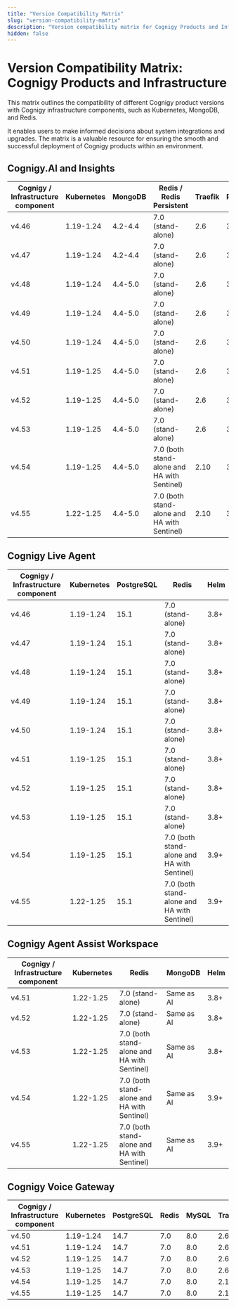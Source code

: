 ```yaml
---
title: "Version Compatibility Matrix"
slug: "version-compatibility-matrix"
description: "Version compatibility matrix for Cognigy Products and Infrastructure Components provides valuable insights and ensures seamless integration and upgrades for optimal performance."
hidden: false
---
```


# Version Compatibility Matrix: Cognigy Products and Infrastructure

This matrix outlines the compatibility of different Cognigy product versions with Cognigy infrastructure components,
such as Kubernetes, MongoDB, and Redis. 

It enables users to make informed decisions about system integrations and upgrades.
The matrix is a valuable resource
for ensuring the smooth and successful deployment of Cognigy products within an environment.

## Cognigy.AI and Insights

| Cognigy / Infrastructure component | Kubernetes | MongoDB | Redis / Redis Persistent                    | Traefik | RabbitMQ | Helm |
|------------------------------------|------------|---------|---------------------------------------------|---------|----------|------|
| v4.46                              | 1.19-1.24  | 4.2-4.4 | 7.0 (stand-alone)                           | 2.6     | 3.9      | 3.8+ |
| v4.47                              | 1.19-1.24  | 4.2-4.4 | 7.0 (stand-alone)                           | 2.6     | 3.9      | 3.8+ |
| v4.48                              | 1.19-1.24  | 4.4-5.0 | 7.0 (stand-alone)                           | 2.6     | 3.9      | 3.8+ |
| v4.49                              | 1.19-1.24  | 4.4-5.0 | 7.0 (stand-alone)                           | 2.6     | 3.9      | 3.8+ |
| v4.50                              | 1.19-1.24  | 4.4-5.0 | 7.0 (stand-alone)                           | 2.6     | 3.9      | 3.8+ |
| v4.51                              | 1.19-1.25  | 4.4-5.0 | 7.0 (stand-alone)                           | 2.6     | 3.9      | 3.8+ |
| v4.52                              | 1.19-1.25  | 4.4-5.0 | 7.0 (stand-alone)                           | 2.6     | 3.9      | 3.8+ |
| v4.53                              | 1.19-1.25  | 4.4-5.0 | 7.0 (stand-alone)                           | 2.6     | 3.9      | 3.8+ |
| v4.54                              | 1.19-1.25  | 4.4-5.0 | 7.0 (both stand-alone and HA with Sentinel) | 2.10    | 3.9      | 3.9+ |
| v4.55                              | 1.22-1.25  | 4.4-5.0 | 7.0 (both stand-alone and HA with Sentinel) | 2.10    | 3.9      | 3.9+ |


## Cognigy Live Agent

| Cognigy / Infrastructure component | Kubernetes | PostgreSQL | Redis                                       | Helm |
|------------------------------------|------------|------------|---------------------------------------------|------|
| v4.46                              | 1.19-1.24  | 15.1       | 7.0 (stand-alone)                           | 3.8+ |
| v4.47                              | 1.19-1.24  | 15.1       | 7.0 (stand-alone)                           | 3.8+ |
| v4.48                              | 1.19-1.24  | 15.1       | 7.0 (stand-alone)                           | 3.8+ |
| v4.49                              | 1.19-1.24  | 15.1       | 7.0 (stand-alone)                           | 3.8+ |
| v4.50                              | 1.19-1.24  | 15.1       | 7.0 (stand-alone)                           | 3.8+ |
| v4.51                              | 1.19-1.25  | 15.1       | 7.0 (stand-alone)                           | 3.8+ |
| v4.52                              | 1.19-1.25  | 15.1       | 7.0 (stand-alone)                           | 3.8+ |
| v4.53                              | 1.19-1.25  | 15.1       | 7.0 (stand-alone)                           | 3.8+ |
| v4.54                              | 1.19-1.25  | 15.1       | 7.0 (both stand-alone and HA with Sentinel) | 3.9+ |
| v4.55                              | 1.22-1.25  | 15.1       | 7.0 (both stand-alone and HA with Sentinel) | 3.9+ |

## Cognigy Agent Assist Workspace

| Cognigy / Infrastructure component | Kubernetes | Redis                                       | MongoDB    | Helm |
|------------------------------------|------------|---------------------------------------------|------------|------|
| v4.51                              | 1.22-1.25  | 7.0 (stand-alone)                           | Same as AI | 3.8+ |
| v4.52                              | 1.22-1.25  | 7.0 (stand-alone)                           | Same as AI | 3.8+ |
| v4.53                              | 1.22-1.25  | 7.0 (both stand-alone and HA with Sentinel) | Same as AI | 3.8+ |
| v4.54                              | 1.22-1.25  | 7.0 (both stand-alone and HA with Sentinel) | Same as AI | 3.9+ |
| v4.55                              | 1.22-1.25  | 7.0 (both stand-alone and HA with Sentinel) | Same as AI | 3.9+ |

## Cognigy Voice Gateway

| Cognigy / Infrastructure component | Kubernetes | PostgreSQL | Redis | MySQL | Traefik | InfluxDB | Helm |
|------------------------------------|------------|------------|-------|-------|---------|----------|------|
| v4.50                              | 1.19-1.24  | 14.7       | 7.0   | 8.0   | 2.6     | 1.8      | 3.8+ |
| v4.51                              | 1.19-1.24  | 14.7       | 7.0   | 8.0   | 2.6     | 1.8      | 3.8+ |
| v4.52                              | 1.19-1.25  | 14.7       | 7.0   | 8.0   | 2.6     | 1.8      | 3.8+ |
| v4.53                              | 1.19-1.25  | 14.7       | 7.0   | 8.0   | 2.6     | 1.8      | 3.8+ |
| v4.54                              | 1.19-1.25  | 14.7       | 7.0   | 8.0   | 2.10    | 1.8      | 3.9+ |
| v4.55                              | 1.19-1.25  | 14.7       | 7.0   | 8.0   | 2.10    | 1.8      | 3.9+ |